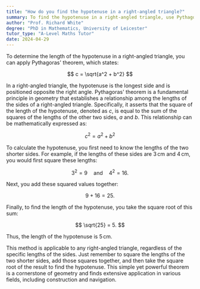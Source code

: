 ```yaml
---
title: "How do you find the hypotenuse in a right-angled triangle?"
summary: To find the hypotenuse in a right-angled triangle, use Pythagoras' theorem; $c = \sqrt{a^2 + b^2}$.
author: "Prof. Richard White"
degree: "PhD in Mathematics, University of Leicester"
tutor_type: "A-Level Maths Tutor"
date: 2024-04-29
---
```


To determine the length of the hypotenuse in a right-angled triangle, you can apply Pythagoras' theorem, which states:

$$
c = \sqrt{a^2 + b^2}
$$

In a right-angled triangle, the hypotenuse is the longest side and is positioned opposite the right angle. Pythagoras' theorem is a fundamental principle in geometry that establishes a relationship among the lengths of the sides of a right-angled triangle. Specifically, it asserts that the square of the length of the hypotenuse, denoted as $c$, is equal to the sum of the squares of the lengths of the other two sides, $a$ and $b$. This relationship can be mathematically expressed as:

$$
c^2 = a^2 + b^2
$$

To calculate the hypotenuse, you first need to know the lengths of the two shorter sides. For example, if the lengths of these sides are $3 \, \text{cm}$ and $4 \, \text{cm}$, you would first square these lengths:

$$
3^2 = 9 \quad \text{and} \quad 4^2 = 16.
$$

Next, you add these squared values together:

$$
9 + 16 = 25.
$$

Finally, to find the length of the hypotenuse, you take the square root of this sum:

$$
\sqrt{25} = 5.
$$

Thus, the length of the hypotenuse is $5 \, \text{cm}$.

This method is applicable to any right-angled triangle, regardless of the specific lengths of the sides. Just remember to square the lengths of the two shorter sides, add those squares together, and then take the square root of the result to find the hypotenuse. This simple yet powerful theorem is a cornerstone of geometry and finds extensive application in various fields, including construction and navigation.
    